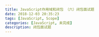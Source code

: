```yaml
---
title: JavaScript作用域和闭包 （六）闭包面试题
date: 2018-12-03 20:35:23
tags: [JavaScript, Scope]
categories: [JavaScript, 未完成]
description: 闭包面试题
---
```

